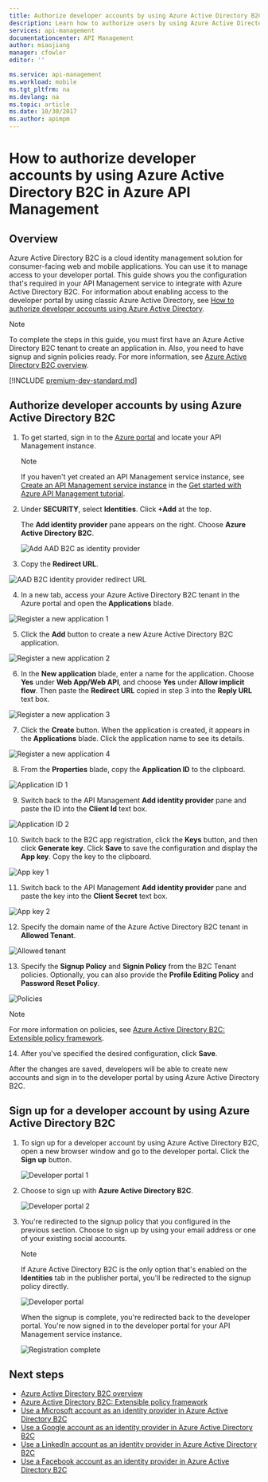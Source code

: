 ```yaml
---
title: Authorize developer accounts by using Azure Active Directory B2C - Azure API Management | Microsoft Docs
description: Learn how to authorize users by using Azure Active Directory B2C in API Management.
services: api-management
documentationcenter: API Management
author: miaojiang
manager: cfowler
editor: ''

ms.service: api-management
ms.workload: mobile
ms.tgt_pltfrm: na
ms.devlang: na
ms.topic: article
ms.date: 10/30/2017
ms.author: apimpm
---
```


# How to authorize developer accounts by using Azure Active Directory B2C in Azure API Management

## Overview

Azure Active Directory B2C is a cloud identity management solution for consumer-facing web and mobile applications. You can use it to manage access to your developer portal. This guide shows you the configuration that's required in your API Management service to integrate with Azure Active Directory B2C. For information about enabling access to the developer portal by using classic Azure Active Directory, see [How to authorize developer accounts using Azure Active Directory].

> [!NOTE]
> To complete the steps in this guide, you must first have an Azure Active Directory B2C tenant to create an application in. Also, you need to have signup and signin policies ready. For more information, see [Azure Active Directory B2C overview].

[!INCLUDE [premium-dev-standard.md](../../includes/api-management-availability-premium-dev-standard.md)]

## Authorize developer accounts by using Azure Active Directory B2C

1. To get started, sign in to the [Azure portal](https://portal.azure.com) and locate your API Management instance.

   > [!NOTE]
   > If you haven't yet created an API Management service instance, see [Create an API Management service instance][Create an API Management service instance] in the [Get started with Azure API Management tutorial][Get started with Azure API Management].

2. Under **SECURITY**, select **Identities**. Click **+Add** at the top.

   The **Add identity provider** pane appears on the right. Choose **Azure Active Directory B2C**.
    
   ![Add AAD B2C as identity provider][api-management-howto-add-b2c-identity-provider]

3. Copy the **Redirect URL**.

  ![AAD B2C identity provider redirect URL][api-management-howto-copy-b2c-identity-provider-redirect-url]

4. In a new tab, access your Azure Active Directory B2C tenant in the Azure portal and open the **Applications** blade.

  ![Register a new application 1][api-management-howto-aad-b2c-portal-menu]

5. Click the **Add** button to create a new Azure Active Directory B2C application.

  ![Register a new application 2][api-management-howto-aad-b2c-add-button]

6. In the **New application** blade, enter a name for the application. Choose **Yes** under **Web App/Web API**, and choose **Yes** under **Allow implicit flow**. Then paste the **Redirect URL** copied in step 3 into the **Reply URL** text box.

  ![Register a new application 3][api-management-howto-aad-b2c-app-details]

7. Click the **Create** button. When the application is created, it appears in the **Applications** blade. Click the application name to see its details.

  ![Register a new application 4][api-management-howto-aad-b2c-app-created]

8. From the **Properties** blade, copy the **Application ID** to the clipboard.

  ![Application ID 1][api-management-howto-aad-b2c-app-id]

9. Switch back to the API Management **Add identity provider** pane and paste the ID into the **Client Id** text box.

  ![Application ID 2][api-management-howto-aad-b2c-client-id]

10. Switch back to the B2C app registration, click the **Keys** button, and then click **Generate key**. Click **Save** to save the configuration and display the **App key**. Copy the key to the clipboard.

  ![App key 1][api-management-howto-aad-b2c-app-key]

11. Switch back to the API Management **Add identity provider** pane and paste the key into the **Client Secret** text box.

  ![App key 2][api-management-howto-aad-b2c-client-secret]

12. Specify the domain name of the Azure Active Directory B2C tenant in **Allowed Tenant**.

  ![Allowed tenant][api-management-howto-aad-b2c-allowed-tenant]

13. Specify the **Signup Policy** and **Signin Policy** from the B2C Tenant policies. Optionally, you can also provide the **Profile Editing Policy** and **Password Reset Policy**.

  ![Policies][api-management-howto-aad-b2c-policies]

  > [!NOTE]
  > For more information on policies, see [Azure Active Directory B2C: Extensible policy framework].

14. After you've specified the desired configuration, click **Save**.

  After the changes are saved, developers will be able to create new accounts and sign in to the developer portal by using Azure Active Directory B2C.

## Sign up for a developer account by using Azure Active Directory B2C

1. To sign up for a developer account by using Azure Active Directory B2C, open a new browser window and go to the developer portal. Click the **Sign up** button.

   ![Developer portal 1][api-management-howto-aad-b2c-dev-portal]

2. Choose to sign up with **Azure Active Directory B2C**.

   ![Developer portal 2][api-management-howto-aad-b2c-dev-portal-b2c-button]

3. You're redirected to the signup policy that you configured in the previous section. Choose to sign up by using your email address or one of your existing social accounts.

   > [!NOTE]
   > If Azure Active Directory B2C is the only option that's enabled on the **Identities** tab in the publisher portal, you'll be redirected to the signup policy directly.

   ![Developer portal][api-management-howto-aad-b2c-dev-portal-b2c-options]

   When the signup is complete, you're redirected back to the developer portal. You're now signed in to the developer portal for your API Management service instance.

    ![Registration complete][api-management-registration-complete]

## Next steps

*  [Azure Active Directory B2C overview]
*  [Azure Active Directory B2C: Extensible policy framework]
*  [Use a Microsoft account as an identity provider in Azure Active Directory B2C]
*  [Use a Google account as an identity provider in Azure Active Directory B2C]
*  [Use a LinkedIn account as an identity provider in Azure Active Directory B2C]
*  [Use a Facebook account as an identity provider in Azure Active Directory B2C]



[api-management-howto-add-b2c-identity-provider]: ./media/api-management-howto-aad-b2c/api-management-add-b2c-identity-provider.PNG
[api-management-howto-copy-b2c-identity-provider-redirect-url]: ./media/api-management-howto-aad-b2c/api-management-b2c-identity-provider-redirect-url.PNG
[api-management-howto-aad-b2c-portal-menu]: ./media/api-management-howto-aad-b2c/api-management-b2c-portal-menu.PNG
[api-management-howto-aad-b2c-add-button]: ./media/api-management-howto-aad-b2c/api-management-b2c-add-button.PNG
[api-management-howto-aad-b2c-app-details]: ./media/api-management-howto-aad-b2c/api-management-b2c-app-details.PNG
[api-management-howto-aad-b2c-app-created]: ./media/api-management-howto-aad-b2c/api-management-b2c-app-created.PNG
[api-management-howto-aad-b2c-app-id]: ./media/api-management-howto-aad-b2c/api-management-b2c-app-id.PNG
[api-management-howto-aad-b2c-client-id]: ./media/api-management-howto-aad-b2c/api-management-b2c-client-id.PNG
[api-management-howto-aad-b2c-app-key]: ./media/api-management-howto-aad-b2c/api-management-b2c-app-key.PNG
[api-management-howto-aad-b2c-app-key-saved]: ./media/api-management-howto-aad-b2c/api-management-b2c-app-key-saved.PNG
[api-management-howto-aad-b2c-client-secret]: ./media/api-management-howto-aad-b2c/api-management-b2c-client-secret.PNG
[api-management-howto-aad-b2c-allowed-tenant]: ./media/api-management-howto-aad-b2c/api-management-b2c-allowed-tenant.PNG
[api-management-howto-aad-b2c-policies]: ./media/api-management-howto-aad-b2c/api-management-b2c-policies.PNG
[api-management-howto-aad-b2c-dev-portal]: ./media/api-management-howto-aad-b2c/api-management-b2c-dev-portal.PNG
[api-management-howto-aad-b2c-dev-portal-b2c-button]: ./media/api-management-howto-aad-b2c/api-management-b2c-dev-portal-b2c-button.PNG
[api-management-howto-aad-b2c-dev-portal-b2c-options]: ./media/api-management-howto-aad-b2c/api-management-b2c-dev-portal-b2c-options.PNG
[api-management-complete-registration]: ./media/api-management-howto-aad/api-management-complete-registration.PNG
[api-management-registration-complete]: ./media/api-management-howto-aad/api-management-registration-complete.png

[api-management-management-console]: ./media/api-management-howto-aad/api-management-management-console.png
[api-management-security-external-identities]: ./media/api-management-howto-aad/api-management-b2c-security-tab.png
[api-management-security-aad-new]: ./media/api-management-howto-aad/api-management-security-aad-new.png
[api-management-new-aad-application-menu]: ./media/api-management-howto-aad/api-management-new-aad-application-menu.png
[api-management-new-aad-application-1]: ./media/api-management-howto-aad/api-management-new-aad-application-1.png
[api-management-new-aad-application-2]: ./media/api-management-howto-aad/api-management-new-aad-application-2.png
[api-management-new-aad-app-created]: ./media/api-management-howto-aad/api-management-new-aad-app-created.png
[api-management-aad-app-permissions]: ./media/api-management-howto-aad/api-management-aad-app-permissions.png
[api-management-aad-app-client-id]: ./media/api-management-howto-aad/api-management-aad-app-client-id.png
[api-management-client-id]: ./media/api-management-howto-aad/api-management-client-id.png
[api-management-aad-key-before-save]: ./media/api-management-howto-aad/api-management-aad-key-before-save.png
[api-management-aad-key-after-save]: ./media/api-management-howto-aad/api-management-aad-key-after-save.png
[api-management-client-secret]: ./media/api-management-howto-aad/api-management-client-secret.png
[api-management-client-allowed-tenants]: ./media/api-management-howto-aad/api-management-client-allowed-tenants.png
[api-management-client-allowed-tenants-save]: ./media/api-management-howto-aad/api-management-client-allowed-tenants-save.png
[api-management-aad-delegated-permissions]: ./media/api-management-howto-aad/api-management-aad-delegated-permissions.png
[api-management-dev-portal-signin]: ./media/api-management-howto-aad/api-management-dev-portal-signin.png
[api-management-aad-signin]: ./media/api-management-howto-aad/api-management-aad-signin.png
[api-management-aad-app-multi-tenant]: ./media/api-management-howto-aad/api-management-aad-app-multi-tenant.png
[api-management-aad-reply-url]: ./media/api-management-howto-aad/api-management-aad-reply-url.png
[api-management-permissions-form]: ./media/api-management-howto-aad/api-management-permissions-form.png
[api-management-configure-product]: ./media/api-management-howto-aad/api-management-configure-product.png
[api-management-add-groups]: ./media/api-management-howto-aad/api-management-add-groups.png
[api-management-select-group]: ./media/api-management-howto-aad/api-management-select-group.png
[api-management-aad-groups-list]: ./media/api-management-howto-aad/api-management-aad-groups-list.png
[api-management-aad-group-added]: ./media/api-management-howto-aad/api-management-aad-group-added.png
[api-management-groups]: ./media/api-management-howto-aad/api-management-groups.png
[api-management-edit-group]: ./media/api-management-howto-aad/api-management-edit-group.png

[How to add operations to an API]: api-management-howto-add-operations.md
[How to add and publish a product]: api-management-howto-add-products.md
[Monitoring and analytics]: api-management-monitoring.md
[Add APIs to a product]: api-management-howto-add-products.md#add-apis
[Publish a product]: api-management-howto-add-products.md#publish-product
[Get started with Azure API Management]: get-started-create-service-instance.md
[API Management policy reference]: api-management-policy-reference.md
[Caching policies]: api-management-policy-reference.md#caching-policies
[Create an API Management service instance]: get-started-create-service-instance.md

[http://oauth.net/2/]: http://oauth.net/2/
[WebApp-GraphAPI-DotNet]: https://github.com/AzureADSamples/WebApp-GraphAPI-DotNet
[Accessing the Graph API]: http://msdn.microsoft.com/library/azure/dn132599.aspx#BKMK_Graph
[Azure Active Directory B2C overview]: https://docs.microsoft.com/azure/active-directory-b2c/active-directory-b2c-overview
[How to authorize developer accounts using Azure Active Directory]: https://docs.microsoft.com/azure/api-management/api-management-howto-aad
[Azure Active Directory B2C: Extensible policy framework]: https://docs.microsoft.com/azure/active-directory-b2c/active-directory-b2c-reference-policies
[Use a Microsoft account as an identity provider in Azure Active Directory B2C]: https://docs.microsoft.com/azure/active-directory-b2c/active-directory-b2c-setup-msa-app
[Use a Google account as an identity provider in Azure Active Directory B2C]: https://docs.microsoft.com/azure/active-directory-b2c/active-directory-b2c-setup-goog-app
[Use a Facebook account as an identity provider in Azure Active Directory B2C]: https://docs.microsoft.com/azure/active-directory-b2c/active-directory-b2c-setup-fb-app
[Use a LinkedIn account as an identity provider in Azure Active Directory B2C]: https://docs.microsoft.com/azure/active-directory-b2c/active-directory-b2c-setup-li-app

[Prerequisites]: #prerequisites
[Configure an OAuth 2.0 authorization server in API Management]: #step1
[Configure an API to use OAuth 2.0 user authorization]: #step2
[Test the OAuth 2.0 user authorization in the Developer Portal]: #step3
[Next steps]: #next-steps

[Log in to the Developer portal using an Azure Active Directory account]: #Log-in-to-the-Developer-portal-using-an-Azure-Active-Directory-account
